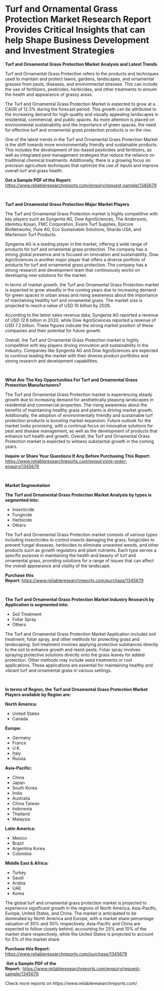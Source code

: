 <p><h1>Turf and Ornamental Grass Protection Market Research Report Provides Critical Insights that can help Shape Business Development and Investment Strategies</h1></p><p><strong>Turf and Ornamental Grass Protection Market Analysis and Latest Trends</strong></p>
<p><p>Turf and Ornamental Grass Protection refers to the products and techniques used to maintain and protect lawns, gardens, landscapes, and ornamental grasses from pests, diseases, and environmental stresses. This can include the use of fertilizers, pesticides, herbicides, and other treatments to ensure the health and appearance of grassy areas.</p><p>The Turf and Ornamental Grass Protection Market is expected to grow at a CAGR of 12.3% during the forecast period. This growth can be attributed to the increasing demand for high-quality and visually appealing landscapes in residential, commercial, and public spaces. As more attention is placed on environmental sustainability and the importance of green spaces, the need for effective turf and ornamental grass protection products is on the rise.</p><p>One of the latest trends in the Turf and Ornamental Grass Protection Market is the shift towards more environmentally friendly and sustainable products. This includes the development of bio-based pesticides and fertilizers, as well as integrated pest management strategies that reduce the reliance on traditional chemical treatments. Additionally, there is a growing focus on precision agriculture techniques that optimize the use of inputs and improve overall turf and grass health.</p></p>
<p><strong>Get a Sample PDF of the Report:&nbsp;</strong> <a href="https://www.reliableresearchreports.com/enquiry/request-sample/1345679">https://www.reliableresearchreports.com/enquiry/request-sample/1345679</a></p>
<p>&nbsp;</p>
<p><strong>Turf and Ornamental Grass Protection Major Market Players</strong></p>
<p><p>The Turf and Ornamental Grass Protection market is highly competitive with key players such as Syngenta AG, Dow AgroSciences, The Andersons, Idemitsu Kosan, FMC Corporation, Evans Turf Supplies, Epicore BioNetworks, Pure AG, Eco Sustainable Solutions, Sharda USA, and Martenson Turf Products. </p><p>Syngenta AG is a leading player in the market, offering a wide range of products for turf and ornamental grass protection. The company has a strong global presence and is focused on innovation and sustainability. Dow AgroSciences is another major player that offers a diverse portfolio of products for turf and ornamental grass protection. The company has a strong research and development team that continuously works on developing new solutions for the market.</p><p>In terms of market growth, the Turf and Ornamental Grass Protection market is expected to grow steadily in the coming years due to increasing demand for green spaces in urban areas and rising awareness about the importance of maintaining healthy turf and ornamental grass. The market size is projected to reach a value of USD 10 billion by 2026.</p><p>According to the latest sales revenue data, Syngenta AG reported a revenue of USD 12.6 billion in 2020, while Dow AgroSciences reported a revenue of USD 7.2 billion. These figures indicate the strong market position of these companies and their potential for future growth.</p><p>Overall, the Turf and Ornamental Grass Protection market is highly competitive with key players driving innovation and sustainability in the industry. Companies like Syngenta AG and Dow AgroSciences are expected to continue leading the market with their diverse product portfolios and strong research and development capabilities.</p></p>
<p>&nbsp;</p>
<p><strong>What Are The Key Opportunities For Turf and Ornamental Grass Protection Manufacturers?</strong></p>
<p><p>The Turf and Ornamental Grass Protection market is experiencing steady growth due to increasing demand for aesthetically pleasing landscapes in residential and commercial properties. The rising awareness about the benefits of maintaining healthy grass and plants is driving market growth. Additionally, the adoption of environmentally friendly and sustainable turf protection products is boosting market expansion. Future outlook for the market looks promising, with a continual focus on innovative solutions for pest and disease management, as well as the development of products that enhance turf health and growth. Overall, the Turf and Ornamental Grass Protection market is expected to witness substantial growth in the coming years.</p></p>
<p><strong>Inquire or Share Your Questions If Any Before Purchasing This Report:</strong> <a href="https://www.reliableresearchreports.com/enquiry/pre-order-enquiry/1345679">https://www.reliableresearchreports.com/enquiry/pre-order-enquiry/1345679</a></p>
<p>&nbsp;</p>
<p><strong>Market Segmentation</strong></p>
<p><strong>The Turf and Ornamental Grass Protection Market Analysis by types is segmented into:</strong></p>
<p><ul><li>Insecticide</li><li>Fungicide</li><li>Herbicide</li><li>Others</li></ul></p>
<p><p>The Turf and Ornamental Grass Protection market consists of various types including insecticides to control insects damaging the grass, fungicides to prevent fungal diseases, herbicides to eliminate unwanted weeds, and other products such as growth regulators and plant nutrients. Each type serves a specific purpose in maintaining the health and beauty of turf and ornamental grass, providing solutions for a range of issues that can affect the overall appearance and vitality of the landscape.</p></p>
<p><strong>Purchase this Report:&nbsp;</strong><a href="https://www.reliableresearchreports.com/purchase/1345679">https://www.reliableresearchreports.com/purchase/1345679</a></p>
<p>&nbsp;</p>
<p><strong>The Turf and Ornamental Grass Protection Market Industry Research by Application is segmented into:</strong></p>
<p><ul><li>Soil Treatment</li><li>Foliar Spray</li><li>Others</li></ul></p>
<p><p>The Turf and Ornamental Grass Protection Market Application includes soil treatment, foliar spray, and other methods for protecting grass and landscaping. Soil treatment involves applying protective substances directly to the soil to enhance growth and resist pests. Foliar spray involves spraying protective solutions directly onto the grass leaves for added protection. Other methods may include seed treatments or root applications. These applications are essential for maintaining healthy and vibrant turf and ornamental grass in various settings.</p></p>
<p>&nbsp;</p>
<p><strong>In terms of Region, the Turf and Ornamental Grass Protection Market Players available by Region are:</strong></p>
<p>
    <p> <strong> North America: </strong>
        <ul>
            <li>United States</li>
            <li>Canada</li>
        </ul>
        </p> 
    <p> <strong> Europe: </strong>
        <ul>
            <li>Germany</li>
            <li>France</li>
            <li>U.K.</li>
            <li>Italy</li>
            <li>Russia</li>
        </ul>
        </p> 
    <p> <strong> Asia-Pacific: </strong>
        <ul>
            <li>China</li>
            <li>Japan</li>
            <li>South Korea</li>
            <li>India</li>
            <li>Australia</li>
            <li>China Taiwan</li>
            <li>Indonesia</li>
            <li>Thailand</li>
            <li>Malaysia</li>
        </ul>
        </p> 
    <p> <strong> Latin America: </strong>
        <ul>
            <li>Mexico</li>
            <li>Brazil</li>
            <li>Argentina Korea</li>
            <li>Colombia</li>
        </ul>
        </p> 
    <p> <strong> Middle East & Africa: </strong>
        <ul>
            <li>Turkey</li>
            <li>Saudi</li>
            <li>Arabia</li>
            <li>UAE</li>
            <li>Korea</li>
        </ul>
    </p>
    </p>
<p><p>The global turf and ornamental grass protection market is projected to experience significant growth in the regions of North America, Asia-Pacific, Europe, United States, and China. The market is anticipated to be dominated by North America and Europe, with a market share percentage valuation of 35% and 30% respectively. Asia-Pacific and China are expected to follow closely behind, accounting for 25% and 10% of the market share respectively, while the United States is projected to account for 5% of the market share.</p></p>
<p><strong>Purchase this Report: </strong><a href="https://www.reliableresearchreports.com/purchase/1345679">https://www.reliableresearchreports.com/purchase/1345679</a></p>
<p>&nbsp;<strong>Get a Sample PDF of the Report:&nbsp;&nbsp;</strong><a href="https://www.reliableresearchreports.com/enquiry/request-sample/1345679">https://www.reliableresearchreports.com/enquiry/request-sample/1345679</a></p>
<p><strong></strong></p>
<p>Check more reports on https://www.reliableresearchreports.com/</p>